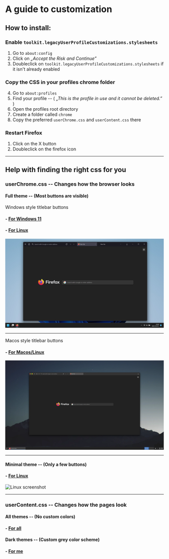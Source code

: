 # A guide to customization

## How to install:

### Enable `toolkit.legacyUserProfileCustomizations.stylesheets`
1. Go to `about:config`
2. Click on *„Accept the Risk and Continue”*
3. Doubleclick on `toolkit.legacyUserProfileCustomizations.stylesheets` if it isn't already enabled

### Copy the CSS in your profiles chrome folder
4. Go to `about:profiles`
5. Find your profile  --  ( *„This is the profile in use and it cannot be deleted.”* )
6. Open the profiles root directory
7. Create a folder called `chrome`
8. Copy the preferred `userChrome.css` and `userContent.css` there

### Restart Firefox
1. Click on the X button
2. Doubleclick on the firefox icon

***

## Help with finding the right css for you

### userChrome.css  --  Changes how the browser looks

#### Full theme  --  (Most buttons are visible)

 Windows style titlebar buttons

#### - [For Windows 11](./FirefoxCSS/Full/Win11/)
#### - [For Linux](https://github.com/Bali10050/FirefoxCSS/releases/download/(B)userChrome/userChrome.css)

![Win11 screenshot](./Screenshots/W11.webp)

***

 Macos style titlebar buttons

#### - [For Macos/Linux](./FirefoxCSS/Full/Linux/Mac/)

![MacosStyle screenshot](./Screenshots/MacStyle.webp)

***

#### Minimal theme  --  (Only a few buttons)

#### - [For Linux](https://github.com/Bali10050/FirefoxCSS/releases/download/(A)userChrome/userChrome.css)

![Linux screenshot](./Screenshots/GIF.webp)

***

### userContent.css  --  Changes how the pages look

#### All themes  --  (No custom colors)

#### - [For all](https://github.com/Bali10050/FirefoxCSS/releases/download/(A)userContent/userContent.css)

#### Dark themes  --  (Custom grey color scheme)

#### - [For me](https://github.com/Bali10050/FirefoxCSS/releases/download/(B)userContent/userContent.css)

